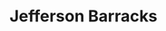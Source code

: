 ---
title: Jefferson Barracks
tags: john
image: src/files/john/Jefferson_Barracks_2000.jpg
imageBase: Jefferson_Barracks
alt: Looking across the fields of headstones at Jefferson Barracks National Cemetery. 
width: 2000
height: 1333
imageDate: July 2018
location: St. Louis, MO 
camera: Canon T3i
metaDescription: Looking across the fields of headstones at Jefferson Barracks National Cemetery. 
---